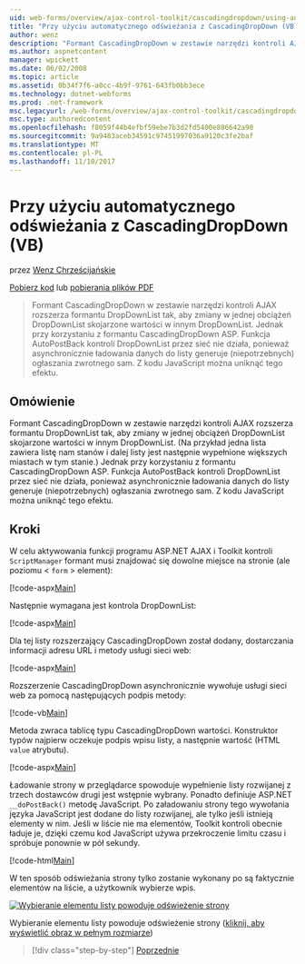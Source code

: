 ```yaml
---
uid: web-forms/overview/ajax-control-toolkit/cascadingdropdown/using-auto-postback-with-cascadingdropdown-vb
title: "Przy użyciu automatycznego odświeżania z CascadingDropDown (VB) | Dokumentacja firmy Microsoft"
author: wenz
description: "Formant CascadingDropDown w zestawie narzędzi kontroli AJAX rozszerza formantu DropDownList tak, aby zmiany w jednej obciążeń DropDownList skojarzone wartości w anoth..."
ms.author: aspnetcontent
manager: wpickett
ms.date: 06/02/2008
ms.topic: article
ms.assetid: 0b34f7f6-a0cc-4b9f-9761-643fb0bb3ece
ms.technology: dotnet-webforms
ms.prod: .net-framework
msc.legacyurl: /web-forms/overview/ajax-control-toolkit/cascadingdropdown/using-auto-postback-with-cascadingdropdown-vb
msc.type: authoredcontent
ms.openlocfilehash: f8059f44b4efbf59ebe7b3d2fd5400e886642a90
ms.sourcegitcommit: 9a9483aceb34591c97451997036a9120c3fe2baf
ms.translationtype: MT
ms.contentlocale: pl-PL
ms.lasthandoff: 11/10/2017
---
```

<a name="using-auto-postback-with-cascadingdropdown-vb"></a>Przy użyciu automatycznego odświeżania z CascadingDropDown (VB)
====================
przez [Wenz Chrześcijańskie](https://github.com/wenz)

[Pobierz kod](http://download.microsoft.com/download/9/0/7/907760b1-2c60-4f81-aeb6-ca416a573b0d/cascadingdropdown3.vb.zip) lub [pobierania plików PDF](http://download.microsoft.com/download/2/d/c/2dc10e34-6983-41d4-9c08-f78f5387d32b/cascadingdropdown3VB.pdf)

> Formant CascadingDropDown w zestawie narzędzi kontroli AJAX rozszerza formantu DropDownList tak, aby zmiany w jednej obciążeń DropDownList skojarzone wartości w innym DropDownList. Jednak przy korzystaniu z formantu CascadingDropDown ASP. Funkcja AutoPostBack kontroli DropDownList przez sieć nie działa, ponieważ asynchronicznie ładowania danych do listy generuje (niepotrzebnych) ogłaszania zwrotnego sam. Z kodu JavaScript można uniknąć tego efektu.


## <a name="overview"></a>Omówienie

Formant CascadingDropDown w zestawie narzędzi kontroli AJAX rozszerza formantu DropDownList tak, aby zmiany w jednej obciążeń DropDownList skojarzone wartości w innym DropDownList. (Na przykład jedna lista zawiera listę nam stanów i dalej listy jest następnie wypełnione większych miastach w tym stanie.) Jednak przy korzystaniu z formantu CascadingDropDown ASP. Funkcja AutoPostBack kontroli DropDownList przez sieć nie działa, ponieważ asynchronicznie ładowania danych do listy generuje (niepotrzebnych) ogłaszania zwrotnego sam. Z kodu JavaScript można uniknąć tego efektu.

## <a name="steps"></a>Kroki

W celu aktywowania funkcji programu ASP.NET AJAX i Toolkit kontroli `ScriptManager` formant musi znajdować się dowolne miejsce na stronie (ale poziomu &lt; `form` &gt; element):

[!code-aspx[Main](using-auto-postback-with-cascadingdropdown-vb/samples/sample1.aspx)]

Następnie wymagana jest kontrola DropDownList:

[!code-aspx[Main](using-auto-postback-with-cascadingdropdown-vb/samples/sample2.aspx)]

Dla tej listy rozszerzający CascadingDropDown został dodany, dostarczania informacji adresu URL i metody usługi sieci web:

[!code-aspx[Main](using-auto-postback-with-cascadingdropdown-vb/samples/sample3.aspx)]

Rozszerzenie CascadingDropDown asynchronicznie wywołuje usługi sieci web za pomocą następujących podpis metody:

[!code-vb[Main](using-auto-postback-with-cascadingdropdown-vb/samples/sample4.vb)]

Metoda zwraca tablicę typu CascadingDropDown wartości. Konstruktor typów najpierw oczekuje podpis wpisu listy, a następnie wartość (HTML `value` atrybutu).

[!code-aspx[Main](using-auto-postback-with-cascadingdropdown-vb/samples/sample5.aspx)]

Ładowanie strony w przeglądarce spowoduje wypełnienie listy rozwijanej z trzech dostawców drugi jest wstępnie wybrany. Ponadto definiuje ASP.NET `__doPostBack()` metodę JavaScript. Po załadowaniu strony tego wywołania języka JavaScript jest dodane do listy rozwijanej, ale tylko jeśli istnieją elementy w nim. Jeśli w liście nie ma elementów, Toolkit kontroli obecnie ładuje je, dzięki czemu kod JavaScript używa przekroczenie limitu czasu i spróbuje ponownie w pół sekundy.

[!code-html[Main](using-auto-postback-with-cascadingdropdown-vb/samples/sample6.html)]

W ten sposób odświeżania strony tylko zostanie wykonany po są faktycznie elementów na liście, a użytkownik wybierze wpis.


[![Wybieranie elementu listy powoduje odświeżenie strony](using-auto-postback-with-cascadingdropdown-vb/_static/image2.png)](using-auto-postback-with-cascadingdropdown-vb/_static/image1.png)

Wybieranie elementu listy powoduje odświeżenie strony ([kliknij, aby wyświetlić obraz w pełnym rozmiarze](using-auto-postback-with-cascadingdropdown-vb/_static/image3.png))

>[!div class="step-by-step"]
[Poprzednie](presetting-list-entries-with-cascadingdropdown-vb.md)

